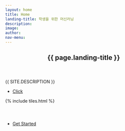 ```yaml
---
layout: home
title: Home
landing-title: 학생을 위한 머신러닝
description: 
image: 
author: 
nav-menu: 
---
```

<head>
<title>학생을 위한 머신러닝</title>
</head>

<!-- Banner -->
<section id="banner" class="major">
	<div class="inner">
		<header class="major">
			<h1>{{ page.landing-title }}</h1>
		</header>
		<div class="content">
			<p style="text-transform: uppercase;">{{ site.description }}</p>
			<ul class="actions">
				<li><a href="#one" class="button next scrolly">Click</a></li>
			</ul>
		</div>
	</div>
</section>

<!-- Main -->
<div id="main">

<!-- One -->
{% include tiles.html %}

<!-- Two -->
<section id="two">
	<div class="inner">
		<header class="major">
			<h2></h2>
		</header>
		<p></p>
		<ul class="actions">
			<li><a href="{{site.baseurl}}/심심할땐 파이썬.html" class="button next">Get Started</a></li>
		</ul>
	</div>
</section>

</div>

